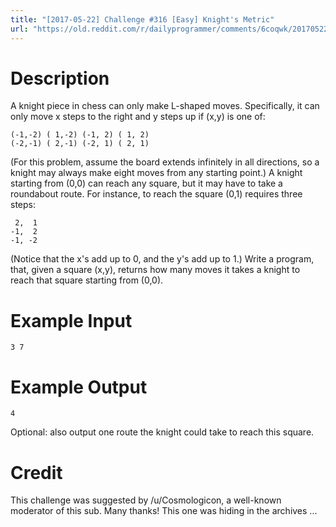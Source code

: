 ```yaml
---
title: "[2017-05-22] Challenge #316 [Easy] Knight's Metric"
url: "https://old.reddit.com/r/dailyprogrammer/comments/6coqwk/20170522_challenge_316_easy_knights_metric/"
---
```


# Description

A knight piece in chess can only make L-shaped moves. Specifically, it can only move x steps to the right and y steps up if (x,y) is one of:

    (-1,-2) ( 1,-2) (-1, 2) ( 1, 2)
    (-2,-1) ( 2,-1) (-2, 1) ( 2, 1)

(For this problem, assume the board extends infinitely in all directions, so a knight may always make eight moves from any starting point.) A knight starting from (0,0) can reach any square, but it may have to take a roundabout route. For instance, to reach the square (0,1) requires three steps:

     2,  1
    -1,  2
    -1, -2

(Notice that the x's add up to 0, and the y's add up to 1.) Write a program, that, given a square (x,y), returns how many moves it takes a knight to reach that square starting from (0,0).

# Example Input

    3 7

# Example Output

    4

Optional: also output one route the knight could take to reach this square.

# Credit

This challenge was suggested by /u/Cosmologicon, a well-known moderator of this sub. Many thanks! This one was hiding in the archives ... 